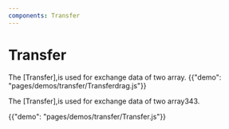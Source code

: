 ```yaml
---
components: Transfer
---
```


# Transfer

The [Transfer],is used for exchange data of two array.
{{"demo": "pages/demos/transfer/Transferdrag.js"}}

The [Transfer],is used for exchange data of two array343.


{{"demo": "pages/demos/transfer/Transfer.js"}}

